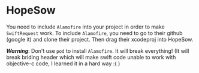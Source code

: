 # HopeSow

You need to include `Alamofire` into your project in order to make `SwiftRequest` work. To include `Alamofire`, you need to go to their github (google it) and clone their project. Then drag their xcodeproj into HopeSow.

***Warning***: Don't use `pod` to install `Alamofire`. It will break everything! (It will break briding header which will make swift code unable to work with objective-c code, I learned it in a hard way :( )


